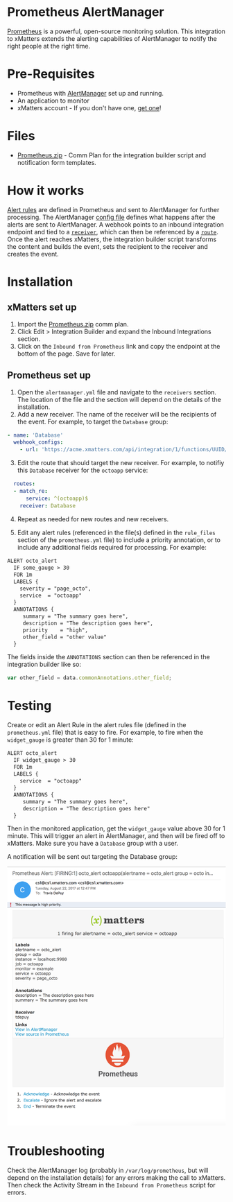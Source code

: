 # Prometheus AlertManager
[Prometheus](https://prometheus.io/) is a powerful, open-source monitoring solution. This integration to xMatters extends the alerting capabilities of AlertManager to notify the right people at the right time. 


# Pre-Requisites
* Prometheus with [AlertManager](https://github.com/prometheus/alertmanager) set up and running. 
* An application to monitor
* xMatters account - If you don't have one, [get one](https://www.xmatters.com)!

# Files
* [Prometheus.zip](Prometheus.zip) - Comm Plan for the integration builder script and notification form templates. 

# How it works
[Alert rules](https://prometheus.io/docs/alerting/rules/) are defined in Prometheus and sent to AlertManager for further processing. The AlertManager [config file](https://prometheus.io/docs/alerting/configuration/#configuration-file) defines what happens after the alerts are sent to AlertManager. A webhook points to an inbound integration endpoint and tied to a [`receiver`](https://prometheus.io/docs/alerting/configuration/#<receiver>), which can then be referenced by a [`route`](https://prometheus.io/docs/alerting/configuration/#<route>). Once the alert reaches xMatters, the integration builder script transforms the content and builds the event, sets the recipient to the receiver and creates the event. 

# Installation

## xMatters set up
1. Import the [Prometheus.zip](Prometheus.zip) comm plan. 
2. Click Edit > Integration Builder and expand the Inbound Integrations section. 
3. Click on the `Inbound from Prometheus` link and copy the endpoint at the bottom of the page. Save for later. 


## Prometheus set up
1. Open the `alertmanager.yml` file and navigate to the `receivers` section. The location of the file and the section will depend on the details of the installation. 
2. Add a new receiver. The name of the receiver will be the recipients of the event. For example, to target the `Database` group:

```yaml
- name: 'Database'
  webhook_configs:
    - url: 'https://acme.xmatters.com/api/integration/1/functions/UUID/triggers?apiKey=KEY'
```

3. Edit the route that should target the new receiver. For example, to notifiy this `Database` receiver for the `octoapp` service:

```yaml
  routes:
  - match_re:
      service: ^(octoapp)$
    receiver: Database
```

4. Repeat as needed for new routes and new receivers. 

5. Edit any alert rules (referenced in the file(s) defined in the `rule_files` section of the `prometheus.yml` file) to include a priority annotation, or to include any additional fields required for processing. For example:

```
ALERT octo_alert
  IF some_gauge > 30
  FOR 1m
  LABELS { 
    severity = "page_octo",
    service  = "octoapp"
  }
  ANNOTATIONS {
     summary = "The summary goes here",
     description = "The description goes here",
     priority    = "high",
     other_field = "other value"
  }
```

   The fields inside the `ANNOTATIONS` section can then be referenced in the integration builder like so:
```javascript
var other_field = data.commonAnnotations.other_field;
```

# Testing
Create or edit an Alert Rule in the alert rules file (defined in the `prometheus.yml` file) that is easy to fire. For example, to fire when the `widget_gauge` is greater than 30 for 1 minute:

```
ALERT octo_alert
  IF widget_gauge > 30
  FOR 1m
  LABELS { 
    service  = "octoapp"
  }
  ANNOTATIONS {
     summary = "The summary goes here",
     description = "The description goes here"
  }
```

Then in the monitored application, get the `widget_gauge` value above 30 for 1 minute. This will trigger an alert in AlertManager, and then will be fired off to xMatters. Make sure you have a `Database` group with a user. 

A notification will be sent out targeting the Database group:

<kbd>
	<img src="media/notification.png" width="600">
</kbd>



# Troubleshooting
Check the AlertManager log (probably in `/var/log/prometheus`, but will depend on the installation details) for any errors making the call to xMatters. Then check the Activity Stream in the `Inbound from Prometheus` script for errors. 


